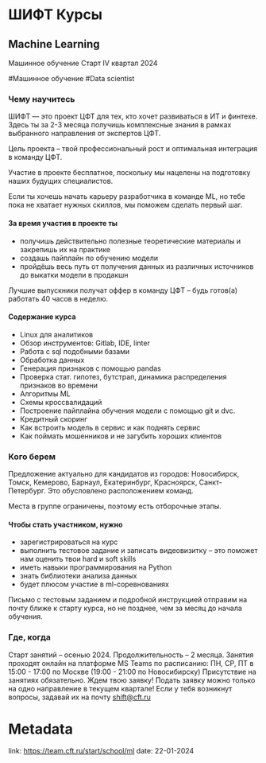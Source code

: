 # ШИФТ Курсы 

## Machinе Learning

Машинное обучение
Старт IV квартал 2024

\#Машинное обучение \#Data scientist

### Чему научитесь

ШИФТ — это проект ЦФТ для тех, кто хочет развиваться в ИТ и финтехе. Здесь ты за 2-3 месяца получишь комплексные знания в рамках выбранного направления от экспертов ЦФТ.

Цель проекта – твой профессиональный рост и оптимальная интеграция в команду ЦФТ.

Участие в проекте бесплатное, поскольку мы нацелены на подготовку наших будущих специалистов.

Если ты хочешь начать карьеру разработчика в команде ML, но тебе пока не хватает нужных скиллов, мы поможем сделать первый шаг. 

#### За время участия в проекте ты
- получишь действительно полезные теоретические материалы и закрепишь их на практике
- создашь пайплайн по обучению модели
- пройдёшь весь путь от получения данных из различных источников до выкатки модели в продакшн

Лучшие выпускники получат оффер в команду ЦФТ – будь готов(а) работать 40 часов в неделю.

#### Содержание курса
- Linux для аналитиков
- Обзор инструментов: Gitlab, IDE, linter
- Работа с sql подобными базами
- Обработка данных
- Генерация признаков с помощью pandas
- Проверка стат. гипотез, бутстрап, динамика распределения признаков во времени
- Алгоритмы ML
- Схемы кроссвалидаций
- Построение пайплайна обучения модели с помощью git и dvc. 
- Кредитный скоринг
- Как встроить модель в сервис и как поднять сервис
- Как поймать мошенников и не загубить хороших клиентов

### Кого берем

Предложение актуально для кандидатов из городов: Новосибирск, Томск, Кемерово, Барнаул, Екатеринбург, Красноярск, Санкт-Петербург. Это обусловлено расположением команд.

Места в группе ограничены, поэтому есть отборочные этапы.

#### Чтобы стать участником, нужно
- зарегистрироваться на курс
- выполнить тестовое задание и записать видеовизитку – это поможет нам оценить твои hard и soft skills
- иметь навыки программирования на Python
- знать библиотеки анализа данных
- будет плюсом участие в ml-соревнованиях

Письмо с тестовым заданием и подробной инструкцией отправим на почту ближе к старту курса, но не позднее, чем за месяц до начала обучения.

### Где, когда

Старт занятий – осенью 2024.
Продолжительность – 2 месяца.
Занятия проходят онлайн на платформе MS Teams по расписанию:
ПН, СР, ПТ в 15:00 - 17:00 по Москве (19:00 - 21:00 по Новосибирску)
Присутствие на занятиях обязательно.
Ждем твою заявку!
Подать заявку можно только на одно направление в текущем квартале!
Если у тебя возникнут вопросы, задавай их на почту shift@cft.ru

# Metadata
link: https://team.cft.ru/start/school/ml
date: 22-01-2024